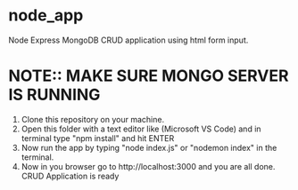# node_app
Node Express MongoDB CRUD application using html form input.


NOTE:: MAKE SURE MONGO SERVER IS RUNNING 
==============================================================

1. Clone this repository on your machine.
2. Open this folder with a text editor like (Microsoft VS Code) and in terminal type "npm install" and hit ENTER
3. Now run the app by typing "node index.js" or "nodemon index" in the terminal.
4. Now in you browser go to http://localhost:3000 and you are all done. CRUD Application is ready
